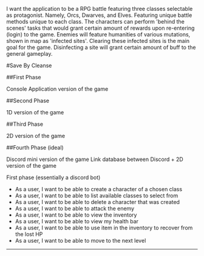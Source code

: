 I want the application to be a RPG battle featuring three classes selectable as protagonist. Namely, Orcs, Dwarves, and Elves. 
Featuring unique battle methods unique to each class. The characters can perform 'behind the scenes' tasks that would grant certain amount of rewards upon re-entering (login) to the game. 
Enemies will feature humanities of various mutations, shown in map as 'infected sites'. Clearing these infected sites is the main goal for the game. 
Disinfecting a site will grant certain amount of buff to the general gameplay.

#Save By Cleanse

##First Phase

Console Application version of the game

##Second Phase

1D version of the game

##Third Phase

2D version of the game

##Fourth Phase (ideal)

Discord mini version of the game
Link database between Discord + 2D version of the game



First phase (essentially a discord bot)
- As a user, I want to be able to create a character of a chosen class
- As a user, I want to be able to list available classes to select from
- As a user, I want to be able to delete a character that was created
- As a user, I want to be able to attack the enemy
- As a user, I want to be able to view the inventory
- As a user, I want to be able to view my health bar
- As a user, I want to be able to use item in the inventory to recover from the lost HP
- As a user, I want to be able to move to the next level
***